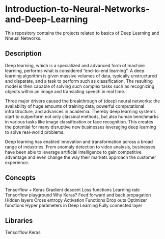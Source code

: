 # Introduction-to-Neural-Networks-and-Deep-Learning
This repository contains the projects related to basics of Deep Learning and Nneual Networks.

## Description
Deep learning, which is a specialized and advanced form of machine learning, performs what is considered “end-to-end learning”. A deep learning algorithm is given massive volumes of data, typically unstructured and disparate, and a task to perform such as classification. The resulting model is then capable of solving such complex tasks such as recognizing objects within an image and translating speech in real time.

Three major drivers caused the breakthrough of (deep) neural networks: the availability of huge amounts of training data, powerful computational infrastructure, and advances in academia. Thereby deep learning systems start to outperform not only classical methods, but also human benchmarks in various tasks like image classification or face recognition. This creates the potential for many disruptive new businesses leveraging deep learning to solve real-world problems.

Deep learning has enabled innovation and transformation across a broad range of industries. From anomaly detection to video analysis, businesses have been able to leverage artificial intelligence to gain competitive advantage and even change the way their markets approach the customer experience.

## Concepts  
Tensorflow + Keras
Gradient descent
Loss functions
Learning rate
Tensorflow playground
Why Keras?
Feed forward and back propagation
Hidden layers
Cross entropy
Activation Functions
Drop outs
Optimizer functions
Hyper parameters in Deep Learning
Fully connected layer

## Libraries  
Tensorflow
Keras
